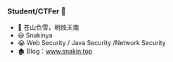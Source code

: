 ### Student/CTFer 👋      

- 🌄 苍山负雪，明烛天南
- 😃 Snakinya
- 😭 Web Security / Java Security /Network Security
- 🏚️ Blog：www.snakin.top




<!--
**Snakinya/Snakinya** is a ✨ _special_ ✨ repository because its `README.md` (this file) appears on your GitHub profile.

<img align="right" src="https://github-readme-stats.vercel.app/api?username=Snakinya&show_icons=true&theme=radical">

Here are some ideas to get you started:

- 🔭 I’m currently working on ...
- 🌱 I’m currently learning ...
- 👯 I’m looking to collaborate on ...
- 🤔 I’m looking for help with ...
- 💬 Ask me about ...
- 📫 How to reach me: ...
- 😄 Pronouns: ...
- ⚡ Fun fact: ...
-->

